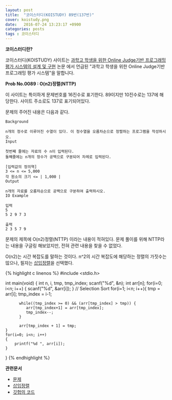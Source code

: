 ```yaml
---
layout: post
title:  "코이스터디(KOISTUDY) 89번(137번)"
cover: koistudy.png
date:   2016-07-24 13:23:17 +0900
categories: posts
tags : 코이스터디
---
```


**코이스터디란?**

코이스터디(KOISTUDY) 사이트는 [과학고 학생을 위한 Online Judge기반 프로그래밍 평가 시스템의 설계 및 구현](http://www.riss.kr/search/detail/DetailView.do?p_mat_type=be54d9b8bc7cdb09&control_no=9bf507f0c5b4bc13ffe0bdc3ef48d419#redirect) 논문 에서 언급된 "과학고 학생을 위한 Online Judge기반 프로그래밍 평가 시스템"을 말합니다.

**Prob No.0089 : O(n2)정렬(NTTP)**

이 사이트는 특이하게 문제번호를 16진수로 표기한다. 89이지만 10진수로는 137에 해당한다. 사이트 주소로도 137로 표기되어있다.

문제의 주어진 내용은 다음과 같다.

    Background

    n개의 정수로 이루어진 수열이 있다. 이 정수열을 오름차순으로 정렬하는 프로그램을 작성하시오.
    Input

    첫번째 줄에는 자료의 수 n이 입력된다.
    둘째줄에는 n개의 정수가 공백으로 구분되어 차례로 입력된다.

    [입력값의 정의역]
    3 <= n <= 5,000
    각 원소의 크기 <= | 1,000 |
    Output

    n개의 자료를 오름차순으로 공백으로 구분하여 출력하시오.
    IO Example

    입력
    5
    5 2 9 7 3

    출력
    2 3 5 7 9

문제의 제목에 O(n2)정렬(NTTP) 이라는 내용이 적혀있다. 문제 풀이를 위해 NTTP라는 내용을 구글링 해보았지만, 전혀 관련 내용을 찾을 수 없었다.

O(n2)는 시간 복잡도를 말하는 것이다. n^2의 시간 복잡도에 해당하는 정렬의 가짓수는 많으나, 필자는 [삽입정렬](https://ko.wikipedia.org/wiki/%EC%82%BD%EC%9E%85_%EC%A0%95%EB%A0%AC)을 선택했다.

{% highlight c linenos %}
#include <stdio.h>

int main(void)
{
	int n, i, tmp, tmp_index;
	scanf("%d", &n);
	int arr[n];
	for(i=0; i<n; i++)
	{
		scanf("%d", &arr[i]);
	}
	// Selection Sort
	for(i=1; i<n; i++){
	      tmp = arr[i];
	      tmp_index = i-1;

	      while((tmp_index >= 0) && (arr[tmp_index] > tmp)) {
	         arr[tmp_index+1] = arr[tmp_index];
	         tmp_index--;
	      }

	      arr[tmp_index + 1] = tmp;
	}
	for(i=0; i<n; i++)
	{
		printf("%d ", arr[i]);
	}
}
{% endhighlight %}

**관련문서**

- [문제](http://koistudy.net/?mid=prob_page&NO=137)
- [삽입정렬](https://ko.wikipedia.org/wiki/%EC%82%BD%EC%9E%85_%EC%A0%95%EB%A0%AC)
- [깃헙의 코드](https://github.com/NugiSquare/C_Study/blob/master/koistudy/no137.c)
